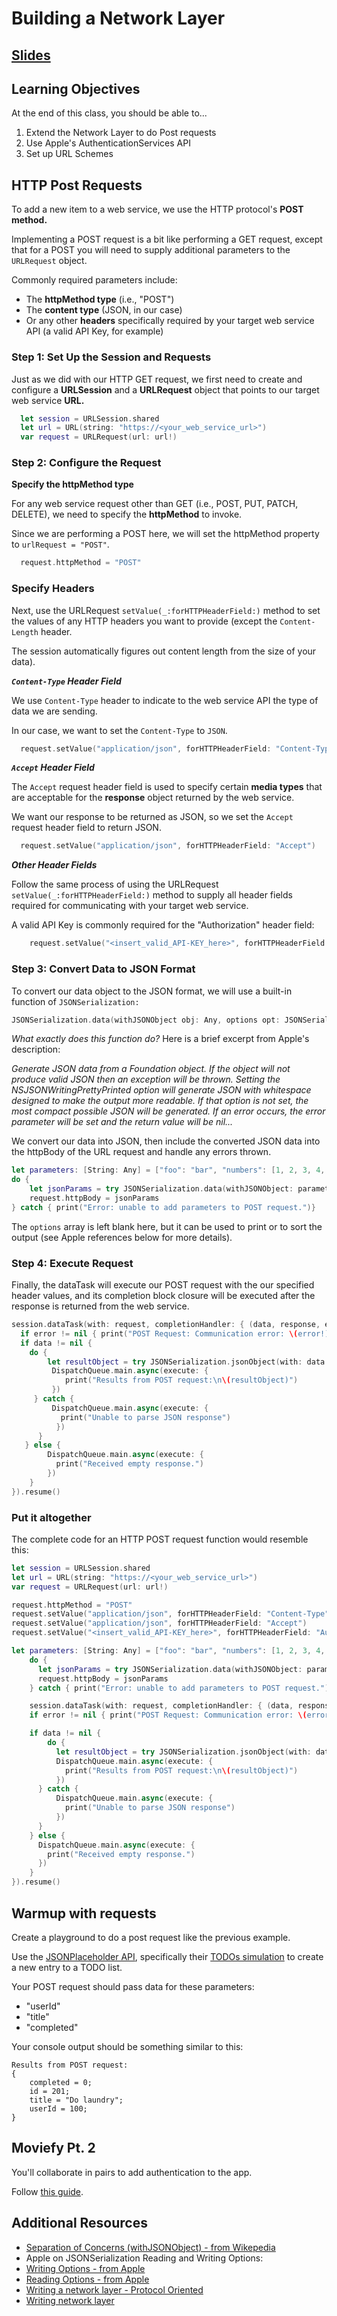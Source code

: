 <!-- Run this slideshow via the following command: -->
<!-- reveal-md README.md -w -->


<!-- .slide: class="header" -->

# Building a Network Layer

## [Slides](https://make-school-courses.github.io/MOB-1.3-Dynamic-iOS-Apps/Slides/Lesson10/README.html ':ignore')

<!-- > -->

## Learning Objectives

At the end of this class, you should be able to...

1. Extend the Network Layer to do Post requests
2. Use Apple's AuthenticationServices API
3. Set up URL Schemes

<!-- > -->

## HTTP Post Requests

To add a new item to a web service, we use the HTTP protocol's **POST method.**

Implementing a POST request is a bit like performing a GET request, except that for a POST you will need to supply additional parameters to the `URLRequest` object.

Commonly required parameters include:

- The __httpMethod type__ (i.e., "POST")
- The __content type__ (JSON, in our case)
- Or any other __headers__ specifically required by your target web service API (a valid API Key, for example)

<!-- > -->

### Step 1: Set Up the Session and Requests

Just as we did with our HTTP GET request, we first need to create and configure a **URLSession** and a **URLRequest** object that points to our target web service **URL.**

```Swift
  let session = URLSession.shared
  let url = URL(string: "https://<your_web_service_url>")
  var request = URLRequest(url: url!)
```

<!-- > -->

### Step 2: Configure the Request

**Specify the httpMethod type**

For any web service request other than GET (i.e., POST, PUT, PATCH, DELETE), we need to specify the **httpMethod** to invoke.

Since we are performing a POST here, we will set the httpMethod property to `urlRequest = "POST"`.

```Swift
  request.httpMethod = "POST"
```

<!-- > -->

### Specify Headers

Next, use the URLRequest `setValue(_:forHTTPHeaderField:)` method to set the values of any HTTP headers you want to provide (except the `Content-Length` header.

The session automatically figures out content length  from the size of your data).

<!-- > -->

___`Content-Type` Header Field___

We use `Content-Type` header to indicate to the web service API the type of data we are sending.

In our case, we want to set the `Content-Type` to `JSON`.

```Swift
  request.setValue("application/json", forHTTPHeaderField: "Content-Type")
```

<!-- > -->

___`Accept` Header Field___

The `Accept` request header field is used to specify certain **media types** that are acceptable for the **response** object returned by the web service.

We want our response to be returned as JSON, so we set the `Accept` request header field to return JSON.

```Swift
  request.setValue("application/json", forHTTPHeaderField: "Accept")
```

<!-- > -->

___Other Header Fields___

Follow the same process of using the URLRequest `setValue(_:forHTTPHeaderField:)` method to supply all header fields required for communicating with your target web service.

A valid API Key is commonly required for the "Authorization" header field:

```Swift
    request.setValue("<insert_valid_API-KEY_here>", forHTTPHeaderField: "Authorization")
```

<!-- > -->

### Step 3: Convert Data to JSON Format

To convert our data object to the JSON format, we will use a built-in function of `JSONSerialization:`

 ```Swift
 JSONSerialization.data(withJSONObject obj: Any, options opt: JSONSerialization.WritingOptions = []) throws
```

<!-- > -->

*What exactly does this function do?* Here is a brief excerpt from Apple's description:

*Generate JSON data from a Foundation object. If the object will not produce valid JSON then an exception will be thrown. Setting the NSJSONWritingPrettyPrinted option will generate JSON with whitespace designed to make the output more readable. If that option is not set, the most compact possible JSON will be generated. If an error occurs, the error parameter will be set and the return value will be nil...*

<!-- > -->

We convert our data into JSON, then include the converted JSON data into the httpBody of the URL request and handle any errors thrown.

```Swift
let parameters: [String: Any] = ["foo": "bar", "numbers": [1, 2, 3, 4, 5]]
do {
    let jsonParams = try JSONSerialization.data(withJSONObject: parameters, options: [])
    request.httpBody = jsonParams
} catch { print("Error: unable to add parameters to POST request.")}
```

The `options` array is left blank here, but it can be used to print or to sort the output (see Apple references below for more details).

<!-- > -->

### Step 4:  Execute Request

Finally, the dataTask will execute our POST request with the our specified header values, and its completion block closure will be executed after the response is returned from the web service.

```swift
session.dataTask(with: request, completionHandler: { (data, response, error) -> Void in
  if error != nil { print("POST Request: Communication error: \(error!)") }
  if data != nil {
    do {
        let resultObject = try JSONSerialization.jsonObject(with: data!, options: [])
         DispatchQueue.main.async(execute: {
            print("Results from POST request:\n\(resultObject)")
         })
     } catch {
         DispatchQueue.main.async(execute: {
           print("Unable to parse JSON response")
          })
      }
   } else {
        DispatchQueue.main.async(execute: {
          print("Received empty response.")
        })
    }
}).resume()
```

<!-- > -->

### Put it altogether

The complete code for an HTTP POST request function would resemble this:

```swift
let session = URLSession.shared
let url = URL(string: "https://<your_web_service_url>")
var request = URLRequest(url: url!)

request.httpMethod = "POST"
request.setValue("application/json", forHTTPHeaderField: "Content-Type")
request.setValue("application/json", forHTTPHeaderField: "Accept")
request.setValue("<insert_valid_API-KEY_here>", forHTTPHeaderField: "Authorization")

let parameters: [String: Any] = ["foo": "bar", "numbers": [1, 2, 3, 4, 5]]
    do {
      let jsonParams = try JSONSerialization.data(withJSONObject: parameters, options: [])
      request.httpBody = jsonParams
    } catch { print("Error: unable to add parameters to POST request.")}

    session.dataTask(with: request, completionHandler: { (data, response, error) -> Void in
    if error != nil { print("POST Request: Communication error: \(error!)") }

    if data != nil {
        do {
          let resultObject = try JSONSerialization.jsonObject(with: data!, options: [])
          DispatchQueue.main.async(execute: {
            print("Results from POST request:\n\(resultObject)")
          })
      } catch {
          DispatchQueue.main.async(execute: {
            print("Unable to parse JSON response")
          })
      }
    } else {
      DispatchQueue.main.async(execute: {
        print("Received empty response.")
      })
    }
}).resume()
```

<!-- > -->

## Warmup with requests

Create a playground to do a post request like the previous example.

Use the [JSONPlaceholder API](https://jsonplaceholder.typicode.com), specifically their [TODOs simulation](https://jsonplaceholder.typicode.com/guide.html) to create a new entry to a TODO list.

Your POST request should pass data for these parameters:
- "userId"
- "title"
-  "completed"

<!-- > -->

Your console output should be something similar to this:

```
Results from POST request:
{
    completed = 0;
    id = 201;
    title = "Do laundry";
    userId = 100;
}
```

<!-- > -->

<!--
## Challenge

### Required Resources:
1. The pre-made [starter app for Lesson 10](https://github.com/VanderDev1/Lesson10.git)

2. [JSONPlaceholder API](https://jsonplaceholder.typicode.com)  - a free "Fake Online REST API for Testing and Prototyping"

For this challenge, we will ___simulate___ an HTTP **POST** request to the JSONPlaceholder API's `todos` endpoint.

**TIP:** The JSONPlaceholder API's home page provides a link to their "How to" page, which provides clues about how to create a successful POST request to their `todos` endpoint. But the code featured there is *JavaScript, not Swift...*

### Your Assignment:

Inside the `URLSessionApiService` class of the pre-made [starter app for Lesson 10](https://github.com/VanderDev1/Lesson10.git), you are to **create a function** that **executes a POST request** to the https://jsonplaceholder.typicode.com/todos endpoint.



___Hint:___ The app is already set up with a button to invoke your POST request function

**TODO #1 -** Create the POST request function:

Your POST request should pass data for these parameters:
- "userId"
- "title"
-  "completed"

Appending an actual user id to the endpoint shows you the data structure and parameters needed...

For example, running the following URL for `"userId" = 6` in a browser...

https://jsonplaceholder.typicode.com/todos/6

...will shows the fields and current status for userId 6:

```Swift
{
 "userId": 6,
 "id": 101,
 "title": "explicabo enim cumque porro aperiam occaecati minima",
 "completed": false
}
```

**TODO #2 -** Validate Results:

- errors or successful results<sup>[2](#footnote2)</sup> can be found in your Xcode Debug log, so be sure to print messages to the log to signify *success* or *failure* conditions...

<!--
3. In constructing your project, follow practices we learned for constructing an API Layer...

- Create a Request Builder class to supply the configured request for the POST request (for now -- we will expand this class later in the course)

5. Add a Unit Test for asserting 1 failed/error condition

-->

## Moviefy Pt. 2

You'll collaborate in pairs to add authentication to the app.

Follow [this guide]().

<!-- > -->

## Additional Resources

- [Separation of Concerns (withJSONObject) - from Wikepedia](https://en.wikipedia.org/wiki/Separation_of_concerns)
- Apple on JSONSerialization Reading and Writing Options:</br>
- [Writing Options - from Apple](https://developer.apple.com/documentation/foundation/jsonserialization/writingoptions)
- [Reading Options - from Apple](https://developer.apple.com/documentation/foundation/jsonserialization/readingoptions)
- [Writing a network layer - Protocol Oriented](https://medium.com/flawless-app-stories/writing-network-layer-in-swift-protocol-oriented-approach-4fa40ef1f908)
- [Writing network layer](https://medium.com/@rinradaswift/networking-layer-in-swift-5-111b02db1639)
